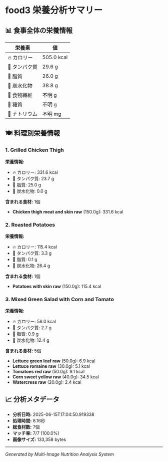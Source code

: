 # food3 栄養分析サマリー

## 📊 食事全体の栄養情報

| 栄養素 | 値 |
|--------|-----|
| 🔥 カロリー | 505.0 kcal |
| 🥩 タンパク質 | 29.6 g |
| 🧈 脂質 | 26.0 g |
| 🍞 炭水化物 | 38.8 g |
| 🌾 食物繊維 | 不明 g |
| 🍯 糖質 | 不明 g |
| 🧂 ナトリウム | 不明 mg |

## 🍽️ 料理別栄養情報

### 1. Grilled Chicken Thigh

**栄養情報:**
- 🔥 カロリー: 331.6 kcal
- 🥩 タンパク質: 23.7 g
- 🧈 脂質: 25.0 g
- 🍞 炭水化物: 0.0 g

**含まれる食材:** 1個

- **Chicken thigh meat and skin raw** (150.0g): 331.6 kcal

### 2. Roasted Potatoes

**栄養情報:**
- 🔥 カロリー: 115.4 kcal
- 🥩 タンパク質: 3.3 g
- 🧈 脂質: 0.1 g
- 🍞 炭水化物: 26.4 g

**含まれる食材:** 1個

- **Potatoes with skin raw** (150.0g): 115.4 kcal

### 3. Mixed Green Salad with Corn and Tomato

**栄養情報:**
- 🔥 カロリー: 58.0 kcal
- 🥩 タンパク質: 2.7 g
- 🧈 脂質: 0.9 g
- 🍞 炭水化物: 12.4 g

**含まれる食材:** 5個

- **Lettuce green leaf raw** (50.0g): 6.9 kcal
- **Lettuce romaine raw** (30.0g): 5.1 kcal
- **Tomatoes red raw** (50.0g): 9.1 kcal
- **Corn sweet yellow raw** (40.0g): 34.5 kcal
- **Watercress raw** (20.0g): 2.4 kcal

## 📈 分析メタデータ

- **分析日時:** 2025-06-15T17:04:50.919338
- **処理時間:** 8.16秒
- **総食材数:** 7個
- **マッチ率:** 7/7 (100.0%)
- **画像サイズ:** 133,358 bytes

---
*Generated by Multi-Image Nutrition Analysis System*
